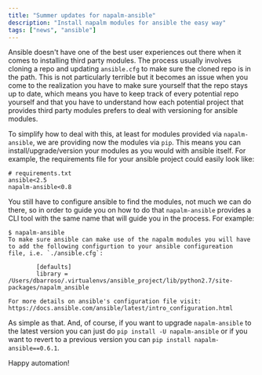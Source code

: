 ```yaml
---
title: "Summer updates for napalm-ansible"
description: "Install napalm modules for ansible the easy way"
tags: ["news", "ansible"]
---
```


Ansible doesn't have one of the best user experiences out there when it comes to installing third party modules. The process usually involves cloning a repo and updating `ansible.cfg` to make sure the cloned repo is in the path. This is not particularly terrible but it becomes an issue when you come to the realization you have to make sure yourself that the repo stays up to date, which means you have to keep track of every potential repo yourself and that you have to understand how each potential project that provides third party modules prefers to deal with versioning for ansible modules.

<!--more-->

To simplify how to deal with this, at least for modules provided via `napalm-ansible`, we are providing now the modules via `pip`. This means you can install/upgrade/version your modules as you would with ansible itself. For example, the requirements file for your ansible project could easily look like:

	# requirements.txt
	ansible<2.5
	napalm-ansible<0.8

You still have to configure ansible to find the modules, not much we can do there, so in order to guide you on how to do that `napalm-ansible` provides a CLI tool with the same name that will guide you in the process. For example:

	$ napalm-ansible
	To make sure ansible can make use of the napalm modules you will have
	to add the following configurtion to your ansible configureation
	file, i.e. `./ansible.cfg`:

			[defaults]
			library = /Users/dbarroso/.virtualenvs/ansible_project/lib/python2.7/site-packages/napalm_ansible

	For more details on ansible's configuration file visit:
	https://docs.ansible.com/ansible/latest/intro_configuration.html

As simple as that. And, of course, if you want to upgrade `napalm-ansible` to the latest version you can just do `pip install -U napalm-ansible` or if you want to revert to a previous version you can `pip install napalm-ansible==0.6.1`.

Happy automation!
